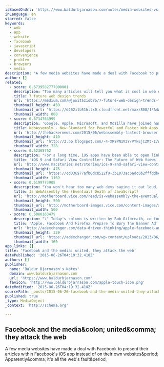 ```yaml
---
isBasedOnUrl: 'https://www.baldurbjarnason.com/notes/media-websites-vs-facebook/'
inLanguage: en
starred: false
keywords:
  - web
  - app
  - website
  - facebook
  - javascript
  - developers
  - convenience
  - problem
  - browsers
  - media
description: "A few media websites have made a deal with Facebook to present their articles within Facebook's iOS app instead of on their own websites. Apparently, it's all the web's fault."
author: []
related:
  - score: 0.5739582777000001
    description: "Too many articles will tell you what is cool in web design. I'm going to take you past the obvious to make some real predictions. We forget how hard scrolling webpages used to be."
    title: 7 future web design trends
    url: 'https://medium.com/@jowitaziobro/7-future-web-design-trends-fba93eba6355'
    thumbnail_height: 450
    thumbnail_url: 'https://d262ilb51hltx0.cloudfront.net/max/800/1*A4AZXGxmMSPgmoMzdmh98A.gif'
    thumbnail_width: 800
  - score: 0.5714763999
    description: 'Google, Apple, Microsoft, and Mozilla have joined hands to create WebAssembly, a new Standard for Powerful and Faster Web Apps.'
    title: WebAssembly - New Standard for Powerful and Faster Web Apps
    url: 'http://thehackernews.com/2015/06/webassembly-fastest-browser.html'
    thumbnail_height: 410
    thumbnail_url: 'http://2.bp.blogspot.com/-4-XRYPN1VzY/VYkEjCZMt-I/AAAAAAAAjRY/yt2YDmWMk8I/s1600/webassembly-fastest-browser.jpg'
    thumbnail_width: 728
  - score: 0.52365762
    description: "For a long time, iOS apps have been able to open links as web views. When you tap a link in a Twitter client, an RSS reader, or a bookmark utility, it usually opens in a mini browser that doesn't leave the app, providing you with the convenience of not having to switch between Safari [...]"
    title: 'iOS 9 and Safari View Controller: The Future of Web Views'
    url: 'http://www.macstories.net/stories/ios-9-and-safari-view-controller-the-future-of-web-views/'
    thumbnail_height: 476
    thumbnail_url: 'https://cd336977afb0dc8522f0-3b1073ac6adc6b2fffddbe35a528b598.ssl.cf1.rackcdn.com/Photo-2015-06-24-14-44-9p8BeYnfFs4mFDZzU4rx1BWK2jwfpkSIlT.jpg'
    thumbnail_width: 1169
  - score: 0.5199773908
    description: "You won't hear too many web devs saying it out loud, but there is a world beyond JavaScript. The ruling language of web applications and interactive websites, JavaScript seems as much a cornerstone of the web as C is to conventional software."
    title: Is WebAssembly the (Eventual) Death of JavaScript?
    url: 'http://motherboard.vice.com/read/is-webassembly-the-eventual-death-of-javascript'
    thumbnail_height: 500
    thumbnail_url: 'http://motherboard-images.vice.com/content-images/article/no-id/1435106763104287.jpg?crop=0.6676136363636364xw:1xh;*,*&resize=500:*&output-format=jpeg&output-quality=90'
    thumbnail_width: 500
  - score: 0.5080163479
    description: "\" Today's column is written by Bob Gilbreath, co-founder and president of . Data-Driven Thinking \" is written by members of the media community and contains fresh ideas on the digital revolution in media. When Apple recently announced it would allow a downloadable ad-blocking extension in its upcoming iOS9 release, I clicked to read the coverage at PC Magazine."
    title: 'Apple, Facebook And Firefox Prepare To Bury The Banner Ad'
    url: 'http://adexchanger.com/data-driven-thinking/apple-facebook-and-firefox-prepare-to-bury-the-banner-ad/'
    thumbnail_height: 329
    thumbnail_url: 'https://adexchanger.com/wp-content/uploads/2013/06/bobgilbreath.jpg'
    thumbnail_width: 160
app_links: []
title: 'Facebook and the media: united, they attack the web'
datePublished: '2015-06-26T04:19:32.418Z'
authors: []
publisher:
  name: "Baldur Bjarnason's Notes"
  domain: www.baldurbjarnason.com
  url: 'https://www.baldurbjarnason.com'
  favicon: 'http://www.baldurbjarnason.com/apple-touch-icon.png'
dateModified: '2015-06-26T04:19:32.418Z'
sourcePath: _posts/2015-06-26-facebook-and-the-media-united-they-attack-the-web.md
published: true
_type: MediaObject
_context: 'http://schema.org'

---
```

<article style=""><h1>Facebook and the media&amp;colon; united&amp;comma; they attack the web</h1><p>A few media websites have made a deal with Facebook to present their articles within Facebook's iOS app instead of on their own websites&amp;period; Apparently&amp;comma; it's all the web's fault&amp;period;</p></article>